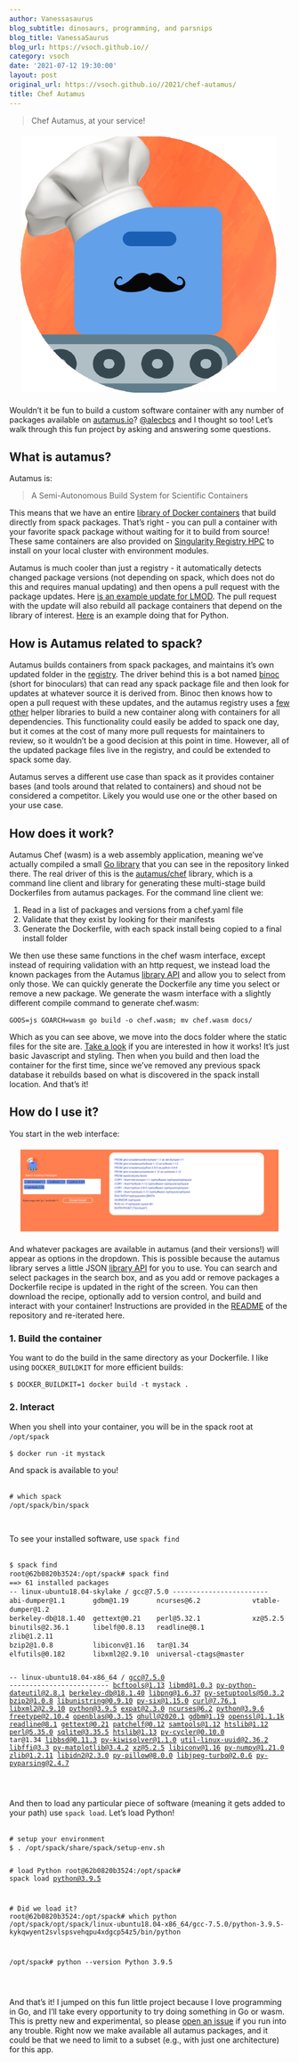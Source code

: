 ```yaml
---
author: Vanessasaurus
blog_subtitle: dinosaurs, programming, and parsnips
blog_title: VanessaSaurus
blog_url: https://vsoch.github.io//
category: vsoch
date: '2021-07-12 19:30:00'
layout: post
original_url: https://vsoch.github.io//2021/chef-autamus/
title: Chef Autamus
---
```


<blockquote>
  <p>Chef Autamus, at your service!</p>
</blockquote>

<div style="margin: 20px;">
 <a href="https://github.com/autamus/chef-wasm/" target="_blank"><img src="https://raw.githubusercontent.com/autamus/chef-wasm/main/docs/img/chef-stash.png" /></a>
</div>

<p>Wouldn’t it be fun to build a custom software container with any number of packages available on <a href="https://autamus.io" target="_blank">autamus.io</a>?
<a href="https://github.com/alecbcs">@alecbcs</a> and I thought so too! Let’s walk through this fun project by asking and answering some questions.</p>

<h2 id="what-is-autamus">What is autamus?</h2>

<p>Autamus is:</p>

<blockquote>
  <p>A Semi-Autonomous Build System for Scientific Containers</p>
</blockquote>

<p>This means that we have an entire <a href="https://autamus.io/registry/" target="_blank">library of Docker containers</a> that build directly from spack packages. That’s right - you can pull a container with your favorite spack package without waiting for it to build from source! These same containers are also provided on <a href="https://singularityhub.github.io/singularity-hpc/" target="_blank">Singularity Registry HPC</a> to install on your local cluster with environment modules.</p>

<p>Autamus is much cooler than just a registry - it automatically detects changed package versions (not depending on spack, which does not do this and requires manual updating) and then opens a pull request with the package updates.  Here <a href="https://github.com/autamus/registry/pull/514" target="_blank">is an example update for LMOD</a>. The pull request with the update will also rebuild all package containers that depend on the library of interest. <a href="https://github.com/autamus/registry/actions/runs/987559728" target="_blank">Here</a> is an example doing that for Python.</p>

<h2 id="how-is-autamus-related-to-spack">How is Autamus related to spack?</h2>

<p>Autamus builds containers from spack packages, and maintains it’s own updated folder in the <a href="https://github.com/autamus/registry" target="_blank">registry</a>. 
The driver behind this is a bot named <a href="https://github.com/autamus/binoc" target="_blank">binoc</a> (short for binoculars) that can read any spack package file and then look for updates at whatever source it is derived from. Binoc then knows how to open a pull request with these updates, and the autamus registry uses
a <a href="https://github.com/autamus/builder" target="_blank">few</a> <a href="https://github.com/autamus/buildconfig" target="_blank">other</a> helper libraries
to build a new container along with containers for all dependencies. This functionality could easily be added to spack one day, but it comes at the cost of many more pull requests for maintainers to review, so it wouldn’t be a good decision at this point in time. However, all of the updated package files live in the registry, and could
be extended to spack some day.</p>

<p>Autamus serves a different use case than spack as it provides container bases (and tools around that related to containers) and shoud not be considered a competitor. Likely
you would use one or the other based on your use case.</p>

<h2 id="how-does-it-work">How does it work?</h2>

<p>Autamus Chef (wasm) is a web assembly application, meaning we’ve actually compiled a small <a href="https://github.com/autamus/chef-wasm" target="_blank">Go library</a>
that you can see in the repository linked there. The real driver of this is the <a href="https://github.com/autamus/chef" target="_blank">autamus/chef</a> library,
which is a command line client and library for generating these multi-stage build Dockerfiles from autamus packages. For the command line client we:</p>

<ol class="custom-counter">
<li>Read in a list of packages and versions from a chef.yaml file</li>
<li>Validate that they exist by looking for their manifests</li>
<li>Generate the Dockerfile, with each spack install being copied to a final install folder</li>
</ol>

<p>We then use these same functions in the chef wasm interface, except instead of requiring validation with an http request, we instead load
the known packages from the Autamus <a href="https://autamus.io/registry/library.json" target="_blank">library API</a> and allow you to select from
only those. We can quickly generate the Dockerfile any time you select or remove a new package. We generate the wasm interface with
a slightly different compile command to generate chef.wasm:</p>

<div class="language-bash highlighter-rouge"><div class="highlight"><pre class="highlight"><code><span class="nv">GOOS</span><span class="o">=</span>js <span class="nv">GOARCH</span><span class="o">=</span>wasm go build <span class="nt">-o</span> chef.wasm<span class="p">;</span> <span class="nb">mv </span>chef.wasm docs/
</code></pre></div></div>

<p>Which as you can see above, we move into the docs folder where the static files for the site are. <a href="https://github.com/autamus/chef-wasm/tree/main/docs" target="_blank">Take a look</a> if you are interested in how it works! It’s just basic Javascript and styling. Then when you build and then load the container for the first time, since we’ve removed any previous spack database it rebuilds based on what is discovered in the spack install location. And that’s it!</p>

<h2 id="how-do-i-use-it">How do I use it?</h2>

<p>You start in the web interface:</p>

<div style="margin: 20px;">
 <a href="https://autamus.io/chef-wasm/" target="_blank"><img src="https://raw.githubusercontent.com/autamus/chef-wasm/main/docs/img/chef-wasm.png" /></a>
</div>

<p>And whatever packages are available in autamus (and their versions!) will appear as options in the dropdown. This
is possible because the autamus library serves a little JSON <a href="https://autamus.io/registry/library.json" target="_blank">library API</a> for you to use.
You can search and select packages in the search box, and as you add or remove packages a Dockerfile recipe is updated in the right of the screen.
You can then download the recipe, optionally add to version control, and build and interact with your container! Instructions are provided in the
<a href="https://github.com/autamus/chef-wasm#usage" target="_blank">README</a> of the repository and re-iterated here.</p>

<h3 id="1-build-the-container">1. Build the container</h3>

<p>You want to do the build in the same directory as your Dockerfile.
I like using <code class="language-plaintext highlighter-rouge">DOCKER_BUILDKIT</code> for more efficient builds:</p>

<div class="language-bash highlighter-rouge"><div class="highlight"><pre class="highlight"><code><span class="nv">$ DOCKER_BUILDKIT</span><span class="o">=</span>1 docker build <span class="nt">-t</span> mystack <span class="nb">.</span>
</code></pre></div></div>

<h3 id="2-interact">2. Interact</h3>

<p>When you shell into your container, you will be in the spack root at <code class="language-plaintext highlighter-rouge">/opt/spack</code></p>

<div class="language-bash highlighter-rouge"><div class="highlight"><pre class="highlight"><code><span class="nv">$ </span>docker run <span class="nt">-it</span> mystack
</code></pre></div></div>

<p>And spack is available to you!</p>

<div class="language-bash highlighter-rouge"><div class="highlight"><pre class="highlight"><code>
<span class="c"># which spack</span>
/opt/spack/bin/spack

</code></pre></div></div>

<p>To see your installed software, use <code class="language-plaintext highlighter-rouge">spack find</code></p>

<div class="language-bash highlighter-rouge"><div class="highlight"><pre class="highlight"><code>
<span class="nv">$ </span>spack find
root@62b0820b3524:/opt/spack# spack find
<span class="o">==&gt;</span> 61 installed packages
<span class="nt">--</span> linux-ubuntu18.04-skylake / gcc@7.5.0 <span class="nt">------------------------</span>
abi-dumper@1.1       gdbm@1.19       ncurses@6.2             vtable-dumper@1.2
berkeley-db@18.1.40  gettext@0.21    perl@5.32.1             xz@5.2.5
binutils@2.36.1      libelf@0.8.13   readline@8.1            zlib@1.2.11
bzip2@1.0.8          libiconv@1.16   <span class="nb">tar</span>@1.34
elfutils@0.182       libxml2@2.9.10  universal-ctags@master

<span class="nt">--</span> linux-ubuntu18.04-x86_64 / gcc@7.5.0 <span class="nt">-------------------------</span>
bcftools@1.13        libmd@1.0.3          py-python-dateutil@2.8.1
berkeley-db@18.1.40  libpng@1.6.37        py-setuptools@50.3.2
bzip2@1.0.8          libunistring@0.9.10  py-six@1.15.0
curl@7.76.1          libxml2@2.9.10       python@3.9.5
expat@2.3.0          ncurses@6.2          python@3.9.6
freetype@2.10.4      openblas@0.3.15      qhull@2020.1
gdbm@1.19            openssl@1.1.1k       readline@8.1
gettext@0.21         patchelf@0.12        samtools@1.12
htslib@1.12          perl@5.35.0          sqlite@3.35.5
htslib@1.13          py-cycler@0.10.0     <span class="nb">tar</span>@1.34
libbsd@0.11.3        py-kiwisolver@1.1.0  util-linux-uuid@2.36.2
libffi@3.3           py-matplotlib@3.4.2  xz@5.2.5
libiconv@1.16        py-numpy@1.21.0      zlib@1.2.11
libidn2@2.3.0        py-pillow@8.0.0
libjpeg-turbo@2.0.6  py-pyparsing@2.4.7

</code></pre></div></div>

<p>And then to load any particular piece of software (meaning it gets added to your path) use <code class="language-plaintext highlighter-rouge">spack load</code>. Let’s load Python!</p>

<div class="language-bash highlighter-rouge"><div class="highlight"><pre class="highlight"><code>
<span class="c"># setup your environment</span>
<span class="nv">$ </span><span class="nb">.</span> /opt/spack/share/spack/setup-env.sh

<span class="c"># load Python</span>
root@62b0820b3524:/opt/spack# spack load python@3.9.5

<span class="c"># Did we load it?</span>
root@62b0820b3524:/opt/spack# which python
/opt/spack/opt/spack/linux-ubuntu18.04-x86_64/gcc-7.5.0/python-3.9.5-kykqwyent2svlspsvehqpu4xdgcp54z5/bin/python

/opt/spack# python <span class="nt">--version</span>
Python 3.9.5

</code></pre></div></div>
<p>And that’s it! I jumped on this fun little project because I love programming in Go,
and I’ll take every opportunity to try doing something in Go or wasm.
This is pretty new and experimental, so please <a href="https://github.com/autamus/chef-wasm/issues" target="_blank">open an issue</a>
if you run into any trouble. Right now we make available all autamus packages, and it
could be that we need to limit to a subset (e.g., with just one architecture) for this app.</p>